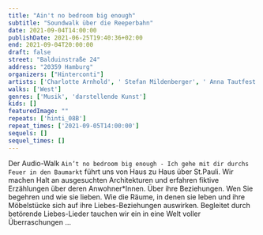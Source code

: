 ```yaml
---
title: "Ain't no bedroom big enough"
subtitle: "Soundwalk über die Reeperbahn"
date: 2021-09-04T14:00:00
publishDate: 2021-06-25T19:40:36+02:00
end: 2021-09-04T20:00:00
draft: false
street: "Balduinstraße 24"
address: "20359 Hamburg"
organizers: ["Hinterconti"]
artists: ['Charlotte Arnhold', ' Stefan Mildenberger', ' Anna Tautfest']
walks: ['West']
genres: ['Musik', 'darstellende Kunst']
kids: []
featuredImage: ""
repeats: ['hinti_08B']
repeat_times: ['2021-09-05T14:00:00']
sequels: []
sequel_times: []
---
```


Der Audio-Walk `Ain’t no bedroom big enough - Ich gehe mit dir durchs Feuer in den Baumarkt` führt uns von Haus zu Haus über St.Pauli. Wir machen Halt an ausgesuchten Architekturen und erfahren fiktive Erzählungen über deren Anwohner\*Innen. Über ihre Beziehungen. Wen Sie begehren und wie sie lieben. Wie die Räume, in denen sie leben und ihre Möbelstücke sich auf ihre Liebes-Beziehungen auswirken. Begleitet durch betörende Liebes-Lieder tauchen wir ein in eine Welt voller Überraschungen ...